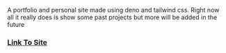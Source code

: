 A portfolio and personal site made using deno and tailwind css. Right now all it really does is show some past projects but more will be added in the future

### [Link To Site](https://connorgdev.connosssss.deno.net/)
